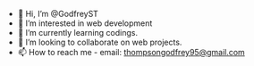 - 👋 Hi, I’m @GodfreyST
- 👀 I’m interested in web development
- 🌱 I’m currently learning codings.
- 💞️ I’m looking to collaborate on web projects.
- 📫 How to reach me - email: thompsongodfrey95@gmail.com

<!---
GodfreyST/GodfreyST is a ✨ special ✨ repository because its `README.md` (this file) appears on your GitHub profile.
You can click the Preview link to take a look at your changes.
--->
